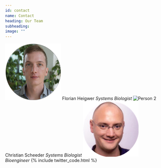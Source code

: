 ```yaml
---
id: contact
name: Contact
heading: Our Team
subheading: 
image: ""
---
```


![Person 1](/assets/images/people/flo_small.png)
Florian Heigwer
*Systems Biologist*
![Person 2](/assets/images/people/chrs_small.png)
Christian Scheeder
*Systems Biologist*
![Person 3](/assets/images/people/thilo_new_small.png)
*Bioengineer* {% include twitter_code.html %}